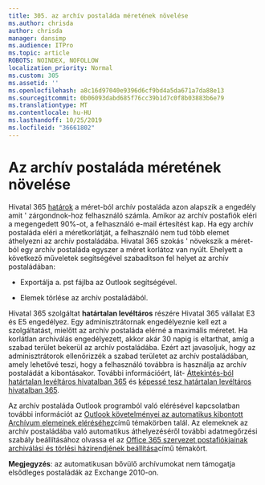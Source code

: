 ```yaml
---
title: 305. az archív postaláda méretének növelése
ms.author: chrisda
author: chrisda
manager: dansimp
ms.audience: ITPro
ms.topic: article
ROBOTS: NOINDEX, NOFOLLOW
localization_priority: Normal
ms.custom: 305
ms.assetid: ''
ms.openlocfilehash: a8c16d97040e9396d6cf9bd4a5da671a7da88e13
ms.sourcegitcommit: 0b06093dabd685f76cc39b1d7c0f8b03883b6e79
ms.translationtype: MT
ms.contentlocale: hu-HU
ms.lasthandoff: 10/25/2019
ms.locfileid: "36661802"
---
```

# <a name="increase-the-archive-mailbox-size"></a>Az archív postaláda méretének növelése

Hivatal 365 [határok](https://docs.microsoft.com/office365/servicedescriptions/exchange-online-service-description/exchange-online-limits#mailbox-storage-limits) a méret-ból archív postaláda azon alapszik a engedély amit ' zárgondnok-hoz felhasználó számla. Amikor az archív postafiók eléri a megengedett 90%-ot, a felhasználó e-mail értesítést kap. Ha egy archív postaláda eléri a méretkorlátját, a felhasználó nem tud több elemet áthelyezni az archív postaládába. Hivatal 365 szokás ' növekszik a méret-ból egy archív postaláda egyszer a méret korlátoz van nyúlt. Ehelyett a következő műveletek segítségével szabadítson fel helyet az archív postaládában:

- Exportálja a. pst fájlba az Outlook segítségével.

- Elemek törlése az archív postaládából.

Hivatal 365 szolgáltat **határtalan levéltáros** részére Hivatal 365 vállalat E3 és E5 engedélyez. Egy adminisztrátornak engedélyeznie kell ezt a szolgáltatást, mielőtt az archív postaláda elérné a maximális méretet. Ha korlátlan archiválás engedélyezett, akkor akár 30 napig is eltarthat, amíg a szabad terület bekerül az archív postaládába. Ezért azt javasoljuk, hogy az adminisztrátorok ellenőrizzék a szabad területet az archív postaládában, amely lehetővé teszi, hogy a felhasználó továbbra is használja az archív postaládát a kibontásakor. További információért, lát- [Áttekintés-ból határtalan levéltáros hivatalban 365](https://docs.microsoft.com/office365/securitycompliance/unlimited-archiving) és [képessé tesz határtalan levéltáros hivatalban 365](https://docs.microsoft.com/office365/securitycompliance/enable-unlimited-archiving).

Az archív postaláda Outlook programból való elérésével kapcsolatban további információt az [Outlook követelményei az automatikus kibontott Archívum elemeinek eléréséhez](https://docs.microsoft.com/office365/securitycompliance/unlimited-archiving#outlook-requirements-for-accessing-items-in-an-auto-expanded-archive)című témakörben talál. Az elemeknek az archív postaládába való automatikus áthelyezéséről további adatmegőrzési szabály beállításához olvassa el az [Office 365 szervezet postafiókjainak archiválási és törlési házirendjének beállítása](https://docs.microsoft.com/office365/securitycompliance/set-up-an-archive-and-deletion-policy-for-mailboxes)című témakört.

**Megjegyzés**: az automatikusan bővülő archívumokat nem támogatja elsődleges postaládák az Exchange 2010-on.
